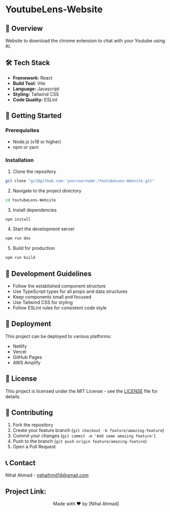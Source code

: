 # YoutubeLens-Website

## 🚀 Overview

Website to download the chrome extension to chat with your Youtube using AI.

## 🛠️ Tech Stack

- **Framework:** React 
- **Build Tool:** Vite
- **Language:** Javascript
- **Styling:** Tailwind CSS
- **Code Quality:** ESLint

## 🚀 Getting Started

### Prerequisites

- Node.js (v18 or higher)
- npm or yarn

### Installation

1. Clone the repository
```bash
git clone "git@github.com:'yourusername'/YoutubeLens-Website.git"
```

2. Navigate to the project directory
```bash
cd YoutubeLens-Website
```

3. Install dependencies
```bash
npm install
```

4. Start the development server
```bash
npm run dev
```

5. Build for production
```bash
npm run build
```

## 📝 Development Guidelines

- Follow the established component structure
- Use TypeScript types for all props and data structures
- Keep components small and focused
- Use Tailwind CSS for styling
- Follow ESLint rules for consistent code style

## 🚀 Deployment

This project can be deployed to various platforms:

- Netlify
- Vercel
- GitHub Pages
- AWS Amplify

## 📄 License

This project is licensed under the MIT License - see the [LICENSE](LICENSE) file for details.

## 🤝 Contributing

1. Fork the repository
2. Create your feature branch (`git checkout -b feature/amazing-feature`)
3. Commit your changes (`git commit -m 'Add some amazing feature'`)
4. Push to the branch (`git push origin feature/amazing-feature`)
5. Open a Pull Request

## 📞 Contact

Nihal Ahmad - nehalhmd14@gmail.com

Project Link: 
---

<div align="center">
  Made with ❤️ by [Nihal Ahmad]
</div>

